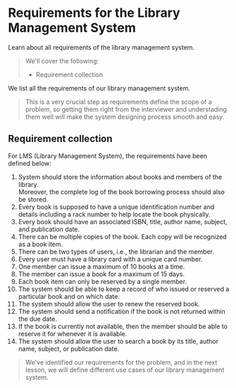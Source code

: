 # Requirements for the Library Management System

Learn about all requirements of the library management system.

> We'll cover the following:
>
> - Requirement collection

We list all the requirements of our library management system.

> This is a very crucial step as requirements define the scope of a problem, so getting them right from the interviewer and understading them well will make the system designing process smooth and easy.

## Requirement collection

For LMS (Library Management System), the requirements have been defined below:

1. System should store the information about books and members of the library.  
   Moreover, the complete log of the book borrowing process should also be stored.
2. Every book is supposed to have a unique identification number and details including a rack number to help locate the book physically.
3. Every book should have an associated ISBN, title, author name, subject, and publication date.
4. There can be multiple copies of the book. Each copy will be recognized as a book item.
5. There can be two types of users, i.e., the librarian and the member.
6. Every user must have a library card with a unique card number.
7. One member can issue a maximum of 10 books at a time.
8. The member can issue a book for a maximum of 15 days.
9. Each book item can only be reserved by a single member.
10. The system should be able to keep a record of who issued or reserved a particular book and on which date.
11. The system should allow the user to renew the reserved book.
12. The system should send a notification if the book is not returned within the due date.
13. If the book is currently not available, then the member should be able to reserve it for whenever it is available.
14. The system should allow the user to search a book by its title, author name, subject, or publication date.

> We've identified our requirements for the problem, and in the next lesson, we will define different use cases of our library management system.

